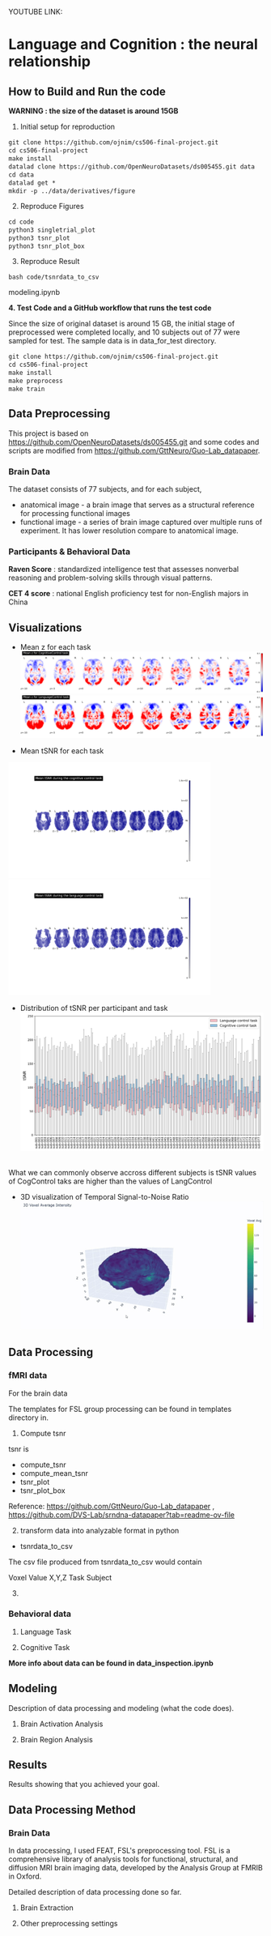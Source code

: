 YOUTUBE LINK: 

# Language and Cognition : the neural relationship

## How to Build and Run the code

**WARNING : the size of the dataset is around 15GB**

1.  Initial setup for reproduction

```
git clone https://github.com/ojnim/cs506-final-project.git
cd cs506-final-project
make install
datalad clone https://github.com/OpenNeuroDatasets/ds005455.git data
cd data
datalad get *
mkdir -p ../data/derivatives/figure
```
2. Reproduce Figures

```
cd code
python3 singletrial_plot
python3 tsnr_plot
python3 tsnr_plot_box
```
3.  Reproduce Result
```
bash code/tsnrdata_to_csv
```
modeling.ipynb

**4. Test Code and a GitHub workflow that runs the test code**

Since the size of original dataset is around 15 GB, the initial stage of preprocessed were completed locally, and 10 subjects out of 77 were sampled for test. The sample data is in data_for_test directory.

```
git clone https://github.com/ojnim/cs506-final-project.git
cd cs506-final-project
make install
make preprocess
make train
```

## Data Preprocessing

This project is based on https://github.com/OpenNeuroDatasets/ds005455.git and some codes and scripts are modified from https://github.com/GttNeuro/Guo-Lab_datapaper.

### Brain Data
The dataset consists of 77 subjects, and for each subject, 
* anatomical image - a brain image that serves as a structural reference for processing functional images
* functional image - a series of brain image captured over multiple runs of experiment. It has lower resolution compare to anatomical image.



### Participants & Behavioral Data

**Raven Score** : standardized intelligence test that assesses nonverbal reasoning and problem-solving skills through visual patterns. <br>

**CET 4 score** : national English proficiency test for non-English majors in China <br>


## Visualizations

* Mean z for each task
![image info](./images/Mean-z_task-CognitiveControl_vmax03.png)
![image info](./images/Mean-z_task-LanguageControl_vmax03.png)

* Mean tSNR for each task
<p>
<img src="./images/Mean-tSNR_CognitiveControl.png" width="400">
<img src="./images/Mean-tSNR_LanguageControl.png" width="400">
</p>

* Distribution of tSNR per participant and task
![image info](./images/Distribution_of_tSNR_per_participant_and_task_redblue.png)
<br>
What we can commonly observe accross different subjects is tSNR values of CogControl taks are higher than the values of LangControl


* 3D visualization of Temporal Signal-to-Noise Ratio
![image info](./images/voxel_3d.gif)

## Data Processing

### fMRI data

For the brain data

The templates for FSL group processing can be found in templates directory in.

1. Compute tsnr

tsnr is 

* compute_tsnr
* compute_mean_tsnr
* tsnr_plot
* tsnr_plot_box



Reference: https://github.com/GttNeuro/Guo-Lab_datapaper , https://github.com/DVS-Lab/srndna-datapaper?tab=readme-ov-file 

2. transform data into analyzable format in python

* tsnrdata_to_csv

The csv file produced from tsnrdata_to_csv would contain

Voxel Value
X,Y,Z
Task
Subject

3. 



### Behavioral data

1. Language Task

2. Cognitive Task

**More info about data can be found in data_inspection.ipynb**

## Modeling
Description of data processing and modeling (what the code does).

1. Brain Activation Analysis

2. Brain Region Analysis

## Results
Results showing that you achieved your goal.







## Data Processing Method

### Brain Data
In data processing, I used FEAT, FSL's preprocessing tool. FSL is a comprehensive library of analysis tools for functional, structural, and diffusion MRI brain imaging data, developed by the Analysis Group at FMRIB in Oxford.

Detailed description of data processing done so far.

1. Brain Extraction

2. Other preprocessing settings
